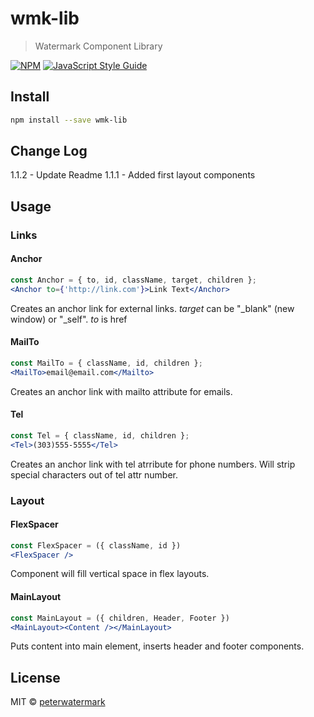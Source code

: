 # wmk-lib

> Watermark Component Library

[![NPM](https://img.shields.io/npm/v/wmk-lib.svg)](https://www.npmjs.com/package/wmk-lib) [![JavaScript Style Guide](https://img.shields.io/badge/code_style-standard-brightgreen.svg)](https://standardjs.com)

## Install

```bash
npm install --save wmk-lib
```

## Change Log
  1.1.2 - Update Readme
  1.1.1 - Added first layout components

## Usage

### Links

#### Anchor

```jsx
const Anchor = { to, id, className, target, children };
<Anchor to={'http://link.com'}>Link Text</Anchor>
```

Creates an anchor link for external links.
*target* can be "\_blank" (new window) or "\_self".
*to* is href

#### MailTo

```jsx
const MailTo = { className, id, children };
<MailTo>email@email.com</Mailto>
```

Creates an anchor link with mailto attribute for emails.

#### Tel

```jsx
const Tel = { className, id, children };
<Tel>(303)555-5555</Tel>
```

Creates an anchor link with tel atrribute for phone numbers.
Will strip special characters out of tel attr number.

### Layout

#### FlexSpacer
```jsx
const FlexSpacer = ({ className, id })
<FlexSpacer />
```
Component will fill vertical space in flex layouts.

#### MainLayout
```jsx
const MainLayout = ({ children, Header, Footer }) 
<MainLayout><Content /></MainLayout>
```

Puts content into main element, 
inserts header and footer components.

## License

MIT © [peterwatermark](https://github.com/peterwatermark)
